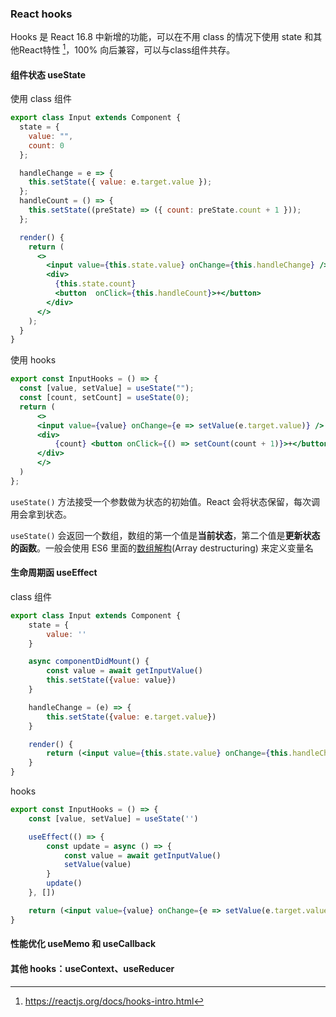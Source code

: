 ### React hooks

Hooks 是 React 16.8 中新增的功能，可以在不用 class 的情况下使用 state 和其他React特性 [^1]，100% 向后兼容，可以与class组件共存。

#### 组件状态 useState

使用 class 组件

```jsx
export class Input extends Component {
  state = {
    value: "",
    count: 0
  };

  handleChange = e => {
    this.setState({ value: e.target.value });
  };
  handleCount = () => {
    this.setState((preState) => ({ count: preState.count + 1 }));
  };

  render() {
    return (
      <>
        <input value={this.state.value} onChange={this.handleChange} />
        <div>
          {this.state.count}
          <button  onClick={this.handleCount}>+</button>
        </div>
      </>
    );
  }
}
```

使用 hooks

```jsx
export const InputHooks = () => {
  const [value, setValue] = useState("");
  const [count, setCount] = useState(0);
  return (
      <>
      <input value={value} onChange={e => setValue(e.target.value)} />
      <div>
          {count} <button onClick={() => setCount(count + 1)}>+</button>
      </div>
      </>
  )
};
```

`useState()` 方法接受一个参数做为状态的初始值。React 会将状态保留，每次调用会拿到状态。

`useState()` 会返回一个数组，数组的第一个值是**当前状态**，第二个值是**更新状态的函数**。一般会使用 ES6 里面的[数组解构](https://developer.mozilla.org/en-US/docs/Web/JavaScript/Reference/Operators/Destructuring_assignment#Array_destructuring)(Array destructuring) 来定义变量名



#### 生命周期函 useEffect
class 组件
```jsx
export class Input extends Component {
    state = {
        value: ''
    }

    async componentDidMount() {
        const value = await getInputValue()
        this.setState({value: value})
    }

    handleChange = (e) => {
        this.setState({value: e.target.value})
    }

    render() {
        return (<input value={this.state.value} onChange={this.handleChange} ></input>)
    }
}

```
hooks
```jsx
export const InputHooks = () => {
    const [value, setValue] = useState('')

    useEffect(() => {
        const update = async () => {
            const value = await getInputValue()
            setValue(value)
        }
        update()
    }, [])

    return (<input value={value} onChange={e => setValue(e.target.value)}></input>)
}
```



#### 性能优化 useMemo 和 useCallback


#### 其他 hooks：useContext、useReducer



[^1]: https://reactjs.org/docs/hooks-intro.html